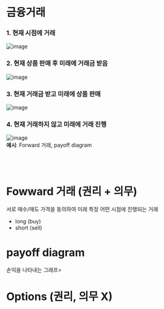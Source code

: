 # 금융거래
### 1. 현재 시점에 거래
![image](https://github.com/juho-creator/Investing/assets/72856990/b38511ea-6db0-4ea9-bf6e-c1f574be1a8d)


### 2. 현재 상품 판매 후 미래에 거래금 받음
![image](https://github.com/juho-creator/Investing/assets/72856990/4eefa32a-2ce3-4323-911d-ef083b287a21)


### 3. 현재 거래금 받고 미래에 상품 판매
![image](https://github.com/juho-creator/Investing/assets/72856990/25fc011c-d62e-468a-bbdf-7768248e8bf8)


### 4. 현재 거래하지 않고 미래에 거래 진행
![image](https://github.com/juho-creator/Investing/assets/72856990/463c0859-c609-48d5-b8d7-494b904dfff3)
</br> **예시**: Forward 거래, payoff diagram
</br></br></br></br>


# Fowward 거래 (권리 + 의무)
서로 매수/매도 가격을 동의하여 미래 특정 어떤 시점에 진행되는 거래
- long (buy)
- short (sell)

# payoff diagram 
손익을 나타내는 그래프>


# Options (권리, 의무 X)


